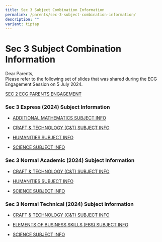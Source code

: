 ```yaml
---
title: Sec 3 Subject Combination Information
permalink: /parents/sec-3-subject-combination-information/
description: ""
variant: tiptap
---
```

<h1>Sec 3 Subject Combination Information</h1>
<p>Dear Parents,&nbsp;
<br>Please refer to the following set of slides that was shared during the
ECG Engagement Session on 5 July 2024.</p>
<p><a href="/files/Sec 3 Subjects Combination/2024_Sec_2_ECG_Parents_Engagement_website.pdf" rel="noopener noreferrer nofollow" target="_blank">SEC 2 ECG PARENTS ENGAGEMENT</a>
</p>
<h3>Sec 3 Express (2024) Subject Information</h3>
<ul>
<li>
<p><a href="/files/Sec 3 Subjects Combination/2023_AMATH_EXP_SEC_2_SUBJECT_INFO.pdf" rel="noopener noreferrer nofollow" target="_blank">ADDITIONAL MATHEMATICS SUBJECT INFO</a>
</p>
</li>
<li>
<p><a href="/files/Sec 3 Subjects Combination/2023_C_T_EXP_SEC_2_SUBJECT_INFO.pdf" rel="noopener noreferrer nofollow" target="_blank">CRAFT &amp; TECHNOLOGY (C&amp;T) SUBJECT INFO</a>
</p>
</li>
<li>
<p><a href="/files/Sec 3 Subjects Combination/2023_HUMANITIES_EXP_SEC_2_SUBJECT_INFO.pdf" rel="noopener noreferrer nofollow" target="_blank">HUMANITIES SUBJECT INFO</a>
</p>
</li>
<li>
<p><a href="/files/Sec 3 Subjects Combination/2023_SCIENCE_EXP_SEC_2_SUBJECT_INFO.pdf" rel="noopener noreferrer nofollow" target="_blank">SCIENCE SUBJECT INFO</a>
</p>
</li>
</ul>
<h3>Sec 3 Normal Academic (2024) Subject Information</h3>
<ul data-tight="true" class="tight">
<li>
<p><a href="/files/Sec 3 Subjects Combination/2023_C_T_NA_SEC_2_SUBJECT_INFO.pdf" rel="noopener noreferrer nofollow" target="_blank">CRAFT &amp; TECHNOLOGY (C&amp;T) SUBJECT INFO</a>
</p>
</li>
<li>
<p><a href="/files/Sec 3 Subjects Combination/2023_HUMANITIES_NA_SEC_2_SUBJECT_INFO.pdf" rel="noopener noreferrer nofollow" target="_blank">HUMANITIES SUBJECT INFO</a>
</p>
</li>
<li>
<p><a href="/files/Sec 3 Subjects Combination/2023_SCIENCE_NA_SEC_2_SUBJECT_INFO.pdf" rel="noopener noreferrer nofollow" target="_blank">SCIENCE SUBJECT INFO</a>
</p>
</li>
</ul>
<h3>Sec 3 Normal Technical (2024) Subject Information</h3>
<ul data-tight="true" class="tight">
<li>
<p><a href="/files/Sec 3 Subjects Combination/2023_C_T_NT_SEC_2_SUBJECT_INFO.pdf" rel="noopener noreferrer nofollow" target="_blank">CRAFT &amp; TECHNOLOGY (C&amp;T) SUBJECT INFO</a>
</p>
</li>
<li>
<p><a href="/files/Sec 3 Subjects Combination/2023_EBS__NT_SEC_2_SUBJECT_INFO.pdf" rel="noopener noreferrer nofollow" target="_blank">ELEMENTS OF BUSINESS SKILLS (EBS) SUBJECT INFO</a>
</p>
</li>
<li>
<p><a href="/files/Sec 3 Subjects Combination/2023_SCIENCE_NT_SEC_2_SUBJECT_INFO.pdf" rel="noopener noreferrer nofollow" target="_blank">SCIENCE SUBJECT INFO</a>
</p>
</li>
</ul>
<p></p>